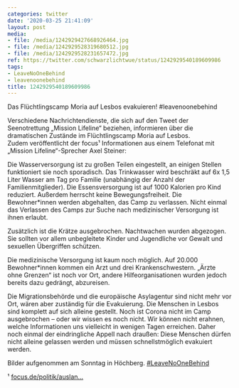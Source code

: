 ```yaml
---
categories: twitter
date: '2020-03-25 21:41:09'
layout: post
media:
- file: /media/1242929427668926464.jpg
- file: /media/1242929528319680512.jpg
- file: /media/1242929528231657472.jpg
ref: https://twitter.com/schwarzlichtwue/status/1242929540189609986
tags:
- LeaveNoOneBehind
- leavenoonebehind
title: 1242929540189609986
---
```

Das Flüchtlingscamp Moria auf Lesbos evakuieren! #leavenoonebehind



Verschiedene Nachrichtendienste, die sich auf den Tweet der Seenotrettung „Mission Lifeline“ beziehen, informieren über die dramatischen Zustände im Flüchtlingscamp Moria auf Lesbos.  
Zudem veröffentlicht der focus¹ Informationen aus einem Telefonat mit „Mission Lifeline“-Sprecher Axel Steiner:



Die Wasserversorgung ist zu großen Teilen eingestellt, an einigen Stellen funktioniert sie noch sporadisch. 
Das Trinkwasser wird beschräkt auf 6x 1,5 Liter Wasser am Tag pro Familie (unabhängig der Anzahl der Familienmitglieder). Die Essensversorgung ist auf 1000 Kalorien pro Kind reduziert. 
Außerdem herrscht keine Bewegungsfreiheit. Die Bewohner\*innen werden abgehalten, das Camp zu verlassen. Nicht einmal das Verlassen des Camps zur Suche nach medizinischer Versorgung ist ihnen erlaubt.



Zusätzlich ist die Krätze ausgebrochen. 
Nachtwachen wurden abgezogen. Sie sollten vor allem unbegleitete Kinder und Jugendliche vor Gewalt und sexuellen Übergriffen schützen.

Die medizinische Versorgung ist kaum noch möglich. Auf 20.000 Bewohner\*innen kommen ein Arzt und drei Krankenschwestern. 
„Ärzte ohne Grenzen“ ist noch vor Ort, andere Hilfeorganisationen wurden jedoch bereits dazu gedrängt, abzureisen.

Die Migrationsbehörde und die europäische Asylagentur sind nicht mehr vor Ort, wären aber zuständig für die Evakuierung. 
Die Menschen in Lesbos sind komplett auf sich alleine gestellt. Noch ist Corona nicht im Camp ausgebrochen – oder wir wissen es noch nicht. Wir können nicht erahnen, welche Informationen uns vielleicht in wenigen Tagen erreichen. 
Daher noch einmal der eindringliche Appell nach draußen: Diese Menschen dürfen nicht alleine gelassen werden und müssen schnellstmöglich evakuiert werden.

Bilder aufgenommen am Sonntag in Höchberg. [#LeaveNoOneBehind](/t/leavenoonebehind) 

¹ [focus.de/politik/auslan…](https://www.focus.de/politik/ausland/fluechtlingslager-moria-kein-wasser-keine-medizin-mission-lifeline-ueber-katastrophale-situation-auf-lesbos_id_11813210.html) 